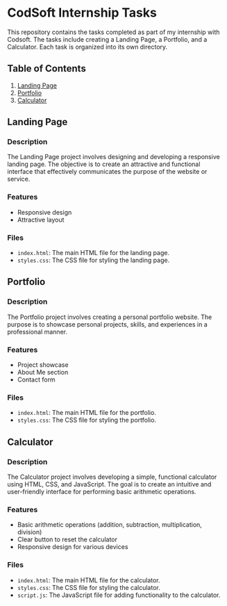 # CodSoft Internship Tasks

This repository contains the tasks completed as part of my internship with Codsoft. The tasks include creating a Landing Page, a Portfolio, and a Calculator. Each task is organized into its own directory.

## Table of Contents

1. [Landing Page](#landing-page)
2. [Portfolio](#portfolio)
3. [Calculator](#calculator)

## Landing Page

### Description
The Landing Page project involves designing and developing a responsive landing page. The objective is to create an attractive and functional interface that effectively communicates the purpose of the website or service.

### Features
- Responsive design
- Attractive layout

### Files
- `index.html`: The main HTML file for the landing page.
- `styles.css`: The CSS file for styling the landing page.

## Portfolio

### Description
The Portfolio project involves creating a personal portfolio website. The purpose is to showcase personal projects, skills, and experiences in a professional manner.

### Features
- Project showcase
- About Me section
- Contact form

### Files
- `index.html`: The main HTML file for the portfolio.
- `styles.css`: The CSS file for styling the portfolio.

## Calculator

### Description
The Calculator project involves developing a simple, functional calculator using HTML, CSS, and JavaScript. The goal is to create an intuitive and user-friendly interface for performing basic arithmetic operations.

### Features
- Basic arithmetic operations (addition, subtraction, multiplication, division)
- Clear button to reset the calculator
- Responsive design for various devices

### Files
- `index.html`: The main HTML file for the calculator.
- `styles.css`: The CSS file for styling the calculator.
- `script.js`: The JavaScript file for adding functionality to the calculator.
